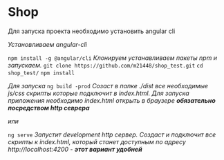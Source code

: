 # Shop

 Для запуска проекта необходимо установить angular cli
 
 _Установливаем angular-cli_
 
 `npm install -g @angular/cli`
 _Клонируем устанавливаем пакеты npm и запускаем._
 `git clone https://github.com/m21448/shop_test.git`
 `cd shop_test/`
 `npm install`
 
 _Для запуска_
 `ng build -prod`
 _Созаст в папке ./dist все необходимые js/css скрипты которые подключит в index.html.
  Для запуска приложения необходимо index.html открыть в браузере **обязательно посредством http севрера**_
  
  _или_
  
  `ng serve`
 _Запустит development http сервер. Создаст и подключит все скрипты к index.html, который станет доступным по адресу http://localhost:4200 - **этот вариант удобней**_ 
 